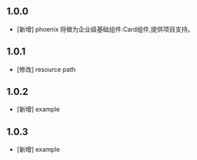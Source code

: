 <!--
 * @Author: lipeng 1162423147@qq.com
 * @Date: 2023-09-24 20:54:37
 * @LastEditors: lipeng 1162423147@qq.com
 * @LastEditTime: 2023-10-11 09:58:38
 * @FilePath: /phoenix_card/CHANGELOG.md
 * @Description: 这是默认设置,请设置`customMade`, 打开koroFileHeader查看配置 进行设置: https://github.com/OBKoro1/koro1FileHeader/wiki/%E9%85%8D%E7%BD%AE
-->
## 1.0.0

* [新增] phoenix 将做为企业级基础组件:Card组件,提供项目支持。

## 1.0.1

* [修改] resource path

## 1.0.2

* [新增] example

## 1.0.3

* [新增] example